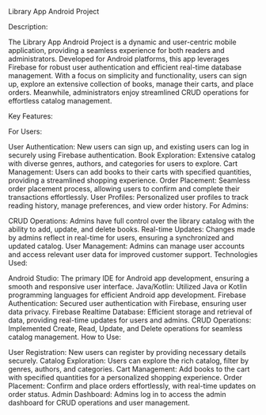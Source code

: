 Library App Android Project

Description:

The Library App Android Project is a dynamic and user-centric mobile application, providing a seamless experience for both readers and administrators. Developed for Android platforms, this app leverages Firebase for robust user authentication and efficient real-time database management. With a focus on simplicity and functionality, users can sign up, explore an extensive collection of books, manage their carts, and place orders. Meanwhile, administrators enjoy streamlined CRUD operations for effortless catalog management.

Key Features:

For Users:

User Authentication: New users can sign up, and existing users can log in securely using Firebase authentication.
Book Exploration: Extensive catalog with diverse genres, authors, and categories for users to explore.
Cart Management: Users can add books to their carts with specified quantities, providing a streamlined shopping experience.
Order Placement: Seamless order placement process, allowing users to confirm and complete their transactions effortlessly.
User Profiles: Personalized user profiles to track reading history, manage preferences, and view order history.
For Admins:

CRUD Operations: Admins have full control over the library catalog with the ability to add, update, and delete books.
Real-time Updates: Changes made by admins reflect in real-time for users, ensuring a synchronized and updated catalog.
User Management: Admins can manage user accounts and access relevant user data for improved customer support.
Technologies Used:

Android Studio: The primary IDE for Android app development, ensuring a smooth and responsive user interface.
Java/Kotlin: Utilized Java or Kotlin programming languages for efficient Android app development.
Firebase Authentication: Secured user authentication with Firebase, ensuring user data privacy.
Firebase Realtime Database: Efficient storage and retrieval of data, providing real-time updates for users and admins.
CRUD Operations: Implemented Create, Read, Update, and Delete operations for seamless catalog management.
How to Use:

User Registration: New users can register by providing necessary details securely.
Catalog Exploration: Users can explore the rich catalog, filter by genres, authors, and categories.
Cart Management: Add books to the cart with specified quantities for a personalized shopping experience.
Order Placement: Confirm and place orders effortlessly, with real-time updates on order status.
Admin Dashboard: Admins log in to access the admin dashboard for CRUD operations and user management.
